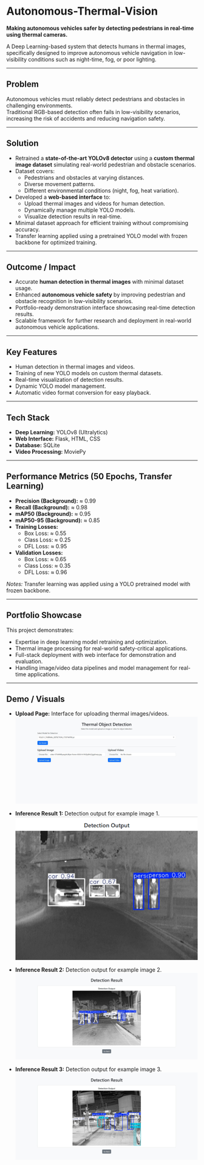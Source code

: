 # Autonomous-Thermal-Vision

**Making autonomous vehicles safer by detecting pedestrians in real-time using thermal cameras.**

A Deep Learning-based system that detects humans in thermal images, specifically designed to improve autonomous vehicle navigation in low-visibility conditions such as night-time, fog, or poor lighting.

---

## Problem

Autonomous vehicles must reliably detect pedestrians and obstacles in challenging environments.  
Traditional RGB-based detection often fails in low-visibility scenarios, increasing the risk of accidents and reducing navigation safety.

---

## Solution

- Retrained a **state-of-the-art YOLOv8 detector** using a **custom thermal image dataset** simulating real-world pedestrian and obstacle scenarios.
- Dataset covers:
  - Pedestrians and obstacles at varying distances.
  - Diverse movement patterns.
  - Different environmental conditions (night, fog, heat variation).
- Developed a **web-based interface** to:
  - Upload thermal images and videos for human detection.
  - Dynamically manage multiple YOLO models.
  - Visualize detection results in real-time.
- Minimal dataset approach for efficient training without compromising accuracy.
- Transfer learning applied using a pretrained YOLO model with frozen backbone for optimized training.

---

## Outcome / Impact

- Accurate **human detection in thermal images** with minimal dataset usage.
- Enhanced **autonomous vehicle safety** by improving pedestrian and obstacle recognition in low-visibility scenarios.
- Portfolio-ready demonstration interface showcasing real-time detection results.
- Scalable framework for further research and deployment in real-world autonomous vehicle applications.

---

## Key Features

- Human detection in thermal images and videos.
- Training of new YOLO models on custom thermal datasets.
- Real-time visualization of detection results.
- Dynamic YOLO model management.
- Automatic video format conversion for easy playback.

---

## Tech Stack

- **Deep Learning:** YOLOv8 (Ultralytics)  
- **Web Interface:** Flask, HTML, CSS  
- **Database:** SQLite  
- **Video Processing:** MoviePy  

---

## Performance Metrics (50 Epochs, Transfer Learning)

- **Precision (Background):** ≈ 0.99  
- **Recall (Background):** ≈ 0.98  
- **mAP50 (Background):** ≈ 0.95  
- **mAP50-95 (Background):** ≈ 0.85  
- **Training Losses:**  
  - Box Loss: ≈ 0.55  
  - Class Loss: ≈ 0.25  
  - DFL Loss: ≈ 0.95  
- **Validation Losses:**  
  - Box Loss: ≈ 0.65  
  - Class Loss: ≈ 0.35  
  - DFL Loss: ≈ 0.96  

*Notes:* Transfer learning was applied using a YOLO pretrained model with frozen backbone.

---

## Portfolio Showcase

This project demonstrates:

- Expertise in deep learning model retraining and optimization.  
- Thermal image processing for real-world safety-critical applications.  
- Full-stack deployment with web interface for demonstration and evaluation.  
- Handling image/video data pipelines and model management for real-time applications.

---

## Demo / Visuals

- **Upload Page:** Interface for uploading thermal images/videos.  
  ![Upload Page](visuals/upload.jpeg)

- **Inference Result 1:** Detection output for example image 1.  
  ![Result 1](visuals/result1.png)

- **Inference Result 2:** Detection output for example image 2.  
  ![Result 2](visuals/result2.jpeg)

- **Inference Result 3:** Detection output for example image 3.  
  ![Result 3](visuals/result3.jpeg)
